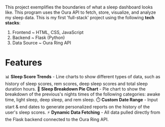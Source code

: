 This project exemplifies the boundaries of what a sleep dashboard looks like. This program uses the Oura API to fetch, store, visualize, and analyze my sleep data. This is my first 'full-stack' project using the following **tech stacks**:
  1. Frontend ~ HTML, CSS, JavaScript
  2. Backend ~ Flask (Python)
  3. Data Source ~ Oura Ring API
# Features
📊 **Sleep Score Trends** - Line charts to show different types of data, such as history of sleep scores, rem scores, deep sleep scores and total sleep duration hours. 
🥧 **Sleep Breakdown Pie Chart** - Pie chart to show the breakdown of the previous's nights times of the following categories: awake time, light sleep, deep sleep, and rem sleep.
⏱️ **Custom Date Range** - Input start & end dates to generate personalized reports on the history of the user's sleep scores.
⚡️ **Dynamic Data Fetching** - All data pulled directly from the Flask backend connected to the Oura Ring API.

 
